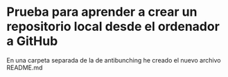 # Prueba para aprender a crear un repositorio local desde el ordenador a GitHub

En una carpeta separada de la de antibunching he creado el nuevo archivo README.md